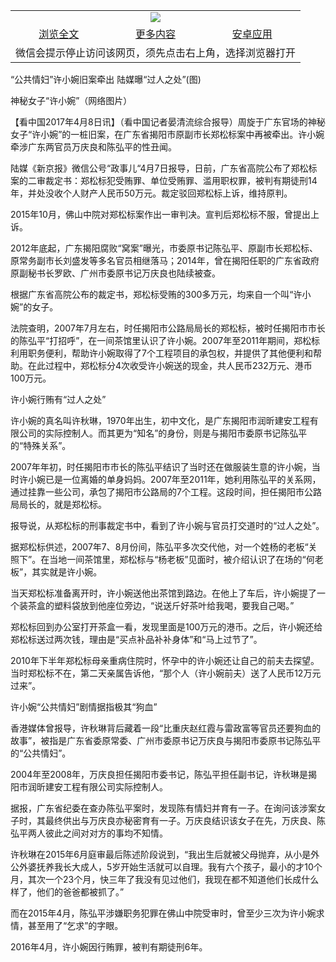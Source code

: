 

<table>
  <tr>
    <td align="center" colspan="3">
      <a href="https://github.com/ogate/ogate/blob/master/README.md"><img src="https://cloud.githubusercontent.com/assets/11880933/13434984/f430fae2-e012-11e5-814f-c2df1e82b247.jpg"/></a>
    </td>
  </tr>
  <tr>
    <td align="center">
      <a href="https://s3.ap-south-1.amazonaws.com/ogatem/oGate.htm?c816377&from=oNote">浏览全文</a>
    </td>
    <td align="center">
      <a href="https://s3.ap-south-1.amazonaws.com/ogatem/oGate.htm?from=oNote">更多内容</a>
    </td>
    <td align="center">
      <a href="https://raw.githubusercontent.com/ogate/up/master/ogate.apk">安卓应用</a>
    </td>
  </tr>
  <tr>
    <td align="center" colspan="3">
      微信会提示停止访问该网页，须先点击右上角，选择浏览器打开
    </td>
  </tr>
</table>    


“公共情妇”许小婉旧案牵出 陆媒曝“过人之处”(图)






神秘女子“许小婉”（网络图片）



【看中国2017年4月8日讯】（看中国记者晏清流综合报导）周旋于广东官场的神秘女子“许小婉”的一桩旧案，在广东省揭阳市原副市长郑松标案中再被牵出。许小婉牵涉广东两官员万庆良和陈弘平的性丑闻。


陆媒《新京报》微信公号“政事儿“4月7日报导，日前，广东省高院公布了郑松标案的二审裁定书：郑松标犯受贿罪、单位受贿罪、滥用职权罪，被判有期徒刑14年，并处没收个人财产人民币50万元。裁定驳回郑松标上诉，维持原判。


2015年10月，佛山中院对郑松标案作出一审判决。宣判后郑松标不服，曾提出上诉。


2012年底起，广东揭阳腐败“窝案”曝光，市委原书记陈弘平、原副市长郑松标、原常务副市长刘盛发等多名官员相继落马；2014年，曾在揭阳任职的广东省政府原副秘书长罗欧、广州市委原书记万庆良也陆续被查。


根据广东省高院公布的裁定书，郑松标受贿的300多万元，均来自一个叫“许小婉”的女子。


法院查明，2007年7月左右，时任揭阳市公路局局长的郑松标，被时任揭阳市市长的陈弘平“打招呼”，在一间茶馆里认识了许小婉。2007年至2011年期间，郑松标利用职务便利，帮助许小婉取得了7个工程项目的承包权，并提供了其他便利和帮助。在此过程中，郑松标分4次收受许小婉送的现金，共人民币232万元、港币100万元。


许小婉行贿有“过人之处”


许小婉的真名叫许秋琳，1970年出生，初中文化，是广东揭阳市润昕建安工程有限公司的实际控制人。而其更为“知名”的身份，则是与揭阳市委原书记陈弘平的“特殊关系”。


2007年年初，时任揭阳市市长的陈弘平结识了当时还在做服装生意的许小婉，当时许小婉已是一位离婚的单身妈妈。2007年至2011年，她利用陈弘平的关系网，通过挂靠一些公司，承包了揭阳市公路局的7个工程。这段时间，担任揭阳市公路局局长的，就是郑松标。


报导说，从郑松标的刑事裁定书中，看到了许小婉与官员打交道时的“过人之处”。


据郑松标供述，2007年7、8月份间，陈弘平多次交代他，对一个姓杨的老板“关照下”。在当地一间茶馆里，郑松标与“杨老板”见面时，被介绍认识了在场的“何老板”，其实就是许小婉。


当天郑松标准备离开时，许小婉送他出茶馆到路边。在他上了车后，许小婉提了一个装茶盒的塑料袋放到他座位旁边，“说送斤好茶叶给我喝，要我自己喝。”


郑松标回到办公室打开茶盒一看，发现里面是100万元的港币。之后，许小婉还给郑松标送过两次钱，理由是“买点补品补补身体”和“马上过节了”。


2010年下半年郑松标母亲重病住院时，怀孕中的许小婉还让自己的前夫去探望。当时郑松标不在，第二天亲属告诉他，“那个人（许小婉前夫）送了人民币12万元过来”。


许小婉“公共情妇”剧情据指极其“狗血”


香港媒体曾报导，许秋琳背后藏着一段“比重庆赵红霞与雷政富等官员还要狗血的故事”，被指是广东省委原常委、广州市委原书记万庆良与揭阳市委原书记陈弘平的“公共情妇”。


2004年至2008年，万庆良担任揭阳市委书记，陈弘平担任副书记，许秋琳是揭阳市润昕建安工程有限公司实际控制人。


据报，广东省纪委在查办陈弘平案时，发现陈有情妇并育有一子。在询问该涉案女子时，其最终供出与万庆良亦秘密育有一子。万庆良结识该女子在先，万庆良、陈弘平两人彼此之间对对方的事均不知情。


许秋琳在2015年6月庭审最后陈述阶段说到，“我出生后就被父母抛弃，从小是外公外婆抚养我长大成人，5岁开始生活就可以自理。我有六个孩子，最小的才10个月，其次一个23个月，快三年了我没有见过他们，我现在都不知道他们长成什么样了，他们的爸爸都被抓了。”


而在2015年4月，陈弘平涉嫌职务犯罪在佛山中院受审时，曾至少三次为许小婉求情，甚至用了“乞求”的字眼。


2016年4月，许小婉因行贿罪，被判有期徒刑6年。



